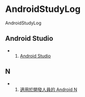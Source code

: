 # AndroidStudyLog
AndroidStudyLog

## Android Studio
- 1. [Android Studio](https://developer.android.com/studio/intro/index.html#sample-code)


## N
- 1. [適用於開發人員的 Android N](https://developer.android.com/about/versions/nougat/android-7.0.html)
